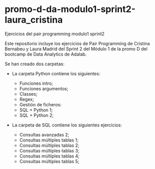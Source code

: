 # promo-d-da-modulo1-sprint2-laura_cristina
Ejercicios del pair programming modulo1 sprint2

Este repositorio incluye los ejercicios de Pair Programming de Cristina Bernabeu y Laura Madrid del Sprint 2 del Módulo 1 de la promo D del bootcamp de Data Analytics de Adalab.

Se han creado dos carpetas:

   - La carpeta Python contiene los siguientes:
      - Funciones intro;
      - Funciones argumentos;
      - Classes;
      - Regex;
      - Gestión de ficheros:
      - SQL + Python 1;
      - SQL + Python 2;
      
      
   - La carpeta de SQL contiene los siguientes ejercicios:
      - Consultas avanzadas 2;
      - Consultas múltiples tablas 1;
      - Consultas múltiples tablas 2; 
      - Consultas múltiples tablas 3;
      - Consultas múltiples tablas 4;
      - Consultas múltiples tablas 5;




